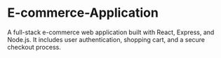 # E-commerce-Application
A full-stack e-commerce web application built with React, Express, and Node.js. It includes user authentication, shopping cart, and a secure checkout process.
